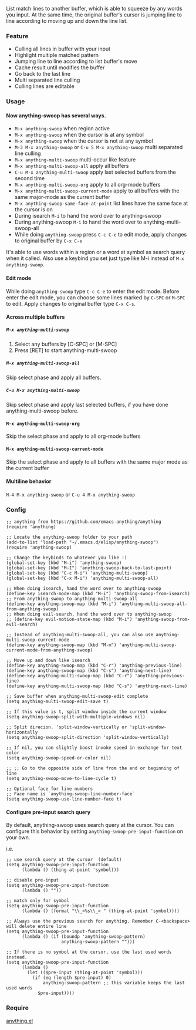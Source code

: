 <!-- [![melpa badge][melpa-badge]][melpa-link] [![melpa stable badge][melpa-stable-badge]][melpa-stable-link] -->

List match lines to another buffer, which is able to squeeze by any words you input. At the same time, the original buffer's cursor is jumping line to line according to moving up and down the line list.

<!-- ![anything-swoop](https://raw.githubusercontent.com/ShingoFukuyama/images/master/anything-swoop.gif) -->

### Feature

* Culling all lines in buffer with your input
* Highlight multiple matched pattern
* Jumping line to line according to list buffer's move
* Cache result until modifies the buffer
* Go back to the last line
* Multi separated line culling
* Culling lines are editable

### Usage

#### Now anything-swoop has several ways.

* `M-x anything-swoop` when region active
* `M-x anything-swoop` when the cursor is at any symbol
* `M-x anything-swoop` when the cursor is not at any symbol
* `M-3 M-x anything-swoop` or `C-u 5 M-x anything-swoop` multi separated line culling
* `M-x anything-multi-swoop` multi-occur like feature
* `M-x anything-multi-swoop-all` apply all buffers
* `C-u M-x anything-multi-swoop` apply last selected buffers from the second time
* `M-x anything-multi-swoop-org` apply to all org-mode buffers
* `M-x anything-multi-swoop-current-mode` apply to all buffers with the same major-mode as the current buffer
* `M-x anything-swoop-same-face-at-point` list lines have the same face at the cursor is on
* During isearch `M-i` to hand the word over to anything-swoop
* During anything-swoop `M-i` to hand the word over to anything-multi-swoop-all
* While doing `anything-swoop` press `C-c C-e` to edit mode, apply changes to original buffer by `C-x C-s`

It's able to use words within a region or a word at symbol as search query when it called. Also use a keybind you set just type like M-i instead of `M-x anything-swoop`. 

#### Edit mode
While doing `anything-swoop` type `C-c C-e` to enter the edit mode.
Before enter the edit mode, you can choose some lines marked by `C-SPC` or `M-SPC` to edit.
Apply changes to original buffer type `C-x C-s`.

#### Across multiple buffers

##### `M-x anything-multi-swoop`
1. Select any buffers by [C-SPC] or [M-SPC]
2. Press [RET] to start anything-multi-swoop

<!-- ![anything-multi-swoop](https://raw.githubusercontent.com/ShingoFukuyama/images/master/anything-multi-swoop.gif) -->

##### `M-x anything-multi-swoop-all`
Skip select phase and apply all buffers.

##### `C-u M-x anything-multi-swoop`
Skip select phase and apply last selected buffers, if you have done anything-multi-swoop before.

#### `M-x anything-multi-swoop-org`
Skip the select phase and apply to all org-mode buffers

#### `M-x anything-multi-swoop-current-mode`
Skip the select phase and apply to all buffers with the same major mode as the current buffer

#### Multiline behavior 
`M-4 M-x anything-swoop` or `C-u 4 M-x anything-swoop`

<!-- ![anything-swoop2](https://raw.githubusercontent.com/ShingoFukuyama/images/master/anything-swoop2.gif) -->

### Config

```elisp
;; anything from https://github.com/emacs-anything/anything
(require 'anything)

;; Locate the anything-swoop folder to your path
(add-to-list 'load-path "~/.emacs.d/elisp/anything-swoop")
(require 'anything-swoop)

;; Change the keybinds to whatever you like :)
(global-set-key (kbd "M-i") 'anything-swoop)
(global-set-key (kbd "M-I") 'anything-swoop-back-to-last-point)
(global-set-key (kbd "C-c M-i") 'anything-multi-swoop)
(global-set-key (kbd "C-x M-i") 'anything-multi-swoop-all)

;; When doing isearch, hand the word over to anything-swoop
(define-key isearch-mode-map (kbd "M-i") 'anything-swoop-from-isearch)
;; From anything-swoop to anything-multi-swoop-all
(define-key anything-swoop-map (kbd "M-i") 'anything-multi-swoop-all-from-anything-swoop)
;; When doing evil-search, hand the word over to anything-swoop
;; (define-key evil-motion-state-map (kbd "M-i") 'anything-swoop-from-evil-search)

;; Instead of anything-multi-swoop-all, you can also use anything-multi-swoop-current-mode
(define-key anything-swoop-map (kbd "M-m") 'anything-multi-swoop-current-mode-from-anything-swoop)

;; Move up and down like isearch
(define-key anything-swoop-map (kbd "C-r") 'anything-previous-line)
(define-key anything-swoop-map (kbd "C-s") 'anything-next-line)
(define-key anything-multi-swoop-map (kbd "C-r") 'anything-previous-line)
(define-key anything-multi-swoop-map (kbd "C-s") 'anything-next-line)

;; Save buffer when anything-multi-swoop-edit complete
(setq anything-multi-swoop-edit-save t)

;; If this value is t, split window inside the current window
(setq anything-swoop-split-with-multiple-windows nil)

;; Split direcion. 'split-window-vertically or 'split-window-horizontally
(setq anything-swoop-split-direction 'split-window-vertically)

;; If nil, you can slightly boost invoke speed in exchange for text color
(setq anything-swoop-speed-or-color nil)

;; ;; Go to the opposite side of line from the end or beginning of line
(setq anything-swoop-move-to-line-cycle t)

;; Optional face for line numbers
;; Face name is `anything-swoop-line-number-face`
(setq anything-swoop-use-line-number-face t)

```

#### Configure pre-input search query

By default, anything-swoop uses search query at the cursor.
You can configure this behavior by setting `anything-swoop-pre-input-function` on your own.

i.e.

```elisp
;; use search query at the cursor  (default)
(setq anything-swoop-pre-input-function
      (lambda () (thing-at-point 'symbol)))

;; disable pre-input
(setq anything-swoop-pre-input-function
      (lambda () ""))

;; match only for symbol
(setq anything-swoop-pre-input-function
      (lambda () (format "\\_<%s\\_> " (thing-at-point 'symbol))))

;; Always use the previous search for anything. Remember C-<backspace> will delete entire line
(setq anything-swoop-pre-input-function
      (lambda () (if (boundp 'anything-swoop-pattern)
                     anything-swoop-pattern "")))

;; If there is no symbol at the cursor, use the last used words instead.
(setq anything-swoop-pre-input-function
      (lambda ()
        (let (($pre-input (thing-at-point 'symbol)))
          (if (eq (length $pre-input) 0)
              anything-swoop-pattern ;; this variable keeps the last used words
            $pre-input))))
```

### Require

[anything.el](http://www.emacswiki.org/emacs/Anything)



<!-- [melpa-link]: http://melpa.org/#/anything-swoop -->
<!-- [melpa-stable-link]: http://stable.melpa.org/#/anything-swoop -->
<!-- [melpa-badge]: http://melpa.org/packages/anything-swoop-badge.svg -->
<!-- [melpa-stable-badge]: http://stable.melpa.org/packages/anything-swoop-badge.svg -->
